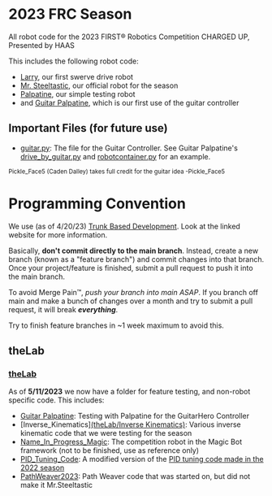 # 2023 FRC Season
All robot code for the 2023 FIRST® Robotics Competition CHARGED UP, Presented by HAAS

This includes the following robot code:
- [Larry](Larry), our first swerve drive robot
- [Mr. Steeltastic](Mr_Steeltastic), our official robot for the season
- [Palpatine](Palpatine_2022), our simple testing robot
- and [Guitar Palpatine](theLab/Guitar_Palpatine2023), which is our first use of the guitar controller

## Important Files (for future use)
- [guitar.py](theLab/Guitar_Palpatine2023/guitar.py): The file for the Guitar Controller. See Guitar Palpatine's [drive_by_guitar.py](theLab/Guitar_Palpatine2023/commands/drive_by_guitar) and [robotcontainer.py](theLab/Guitar_Palpatine2023/robotcontainer.py) for an example.

<sub>Pickle_Face5 (Caden Dalley) takes full credit for the guitar idea   -Pickle_Face5</sub>

# Programming Convention
We use (as of 4/20/23) [Trunk Based Development](https://trunkbaseddevelopment.com/). Look at the linked website for more information.

Basically, **don't commit directly to the main branch**. Instead, create a new branch (known as a "feature branch") and commit changes into that branch. Once your project/feature is finished, submit a pull request to push it into the main branch.

To avoid Merge Pain™, *push your branch into main ASAP*. If you branch off main and make a bunch of changes over a month and try to submit a pull request, it will break ***everything***.

Try to finish feature branches in ~1 week maximum to avoid this.

## theLab
### [theLab](theLab)
As of **5/11/2023** we now have a folder for feature testing, and non-robot specific code. This includes:
- [Guitar Palpatine](theLab/Guitar_Palpatine2023): Testing with Palpatine for the GuitarHero Controller
- [Inverse_Kinematics][(theLab/Inverse Kinematics)](https://github.com/SteelRidgeRobotics/2022-23_FRC_Season/tree/main/theLab/Inverse%20Kinematics): Various inverse kinematic code that we were testing for the season
- [Name_In_Progress_Magic](theLab/Name_In_Progress_Magic): The competition robot in the Magic Bot framework (not to be finished, use as reference only)
- [PID_Tuning_Code](theLab/PID_Tuning_Code): A modified version of the [PID tuning code made in the 2022 season](https://github.com/SteelRidgeRobotics/2021-2022_FRC_Season/tree/main/PID_Tuning_Code)
- [PathWeaver2023](theLab/PathWeaver2023): Path Weaver code that was started on, but did not make it Mr.Steeltastic

